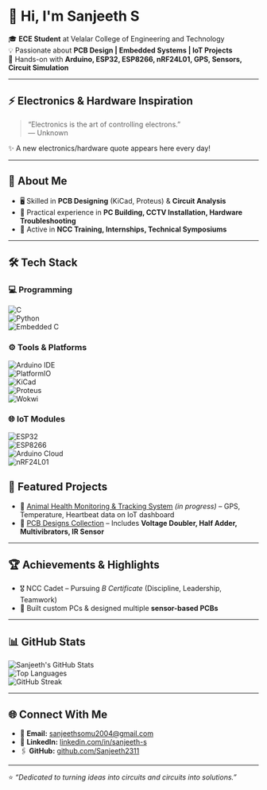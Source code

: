 # 👋 Hi, I'm Sanjeeth S  

🎓 **ECE Student** at Velalar College of Engineering and Technology  
💡 Passionate about **PCB Design | Embedded Systems | IoT Projects**  
🔧 Hands-on with **Arduino, ESP32, ESP8266, nRF24L01, GPS, Sensors, Circuit Simulation**  

---

## ⚡ Electronics & Hardware Inspiration  

<!--START_QUOTE-->
> “Electronics is the art of controlling electrons.”  
— Unknown
<!--END_QUOTE-->

✨ A new electronics/hardware quote appears here every day!

---

## 🚀 About Me  
- 🖥️ Skilled in **PCB Designing** (KiCad, Proteus) & **Circuit Analysis**  
- 🔨 Practical experience in **PC Building, CCTV Installation, Hardware Troubleshooting**  
- 🎯 Active in **NCC Training, Internships, Technical Symposiums**  

---

## 🛠️ Tech Stack  

### 💻 Programming  
![C](https://img.shields.io/badge/C-00599C?style=flat&logo=c&logoColor=white)  
![Python](https://img.shields.io/badge/Python-3776AB?style=flat&logo=python&logoColor=white)  
![Embedded C](https://img.shields.io/badge/Embedded%20C-2C2255?style=flat&logo=c&logoColor=white)  

### ⚙️ Tools & Platforms  
![Arduino IDE](https://img.shields.io/badge/Arduino_IDE-00979D?style=flat&logo=arduino&logoColor=white)  
![PlatformIO](https://img.shields.io/badge/PlatformIO-FFA500?style=flat&logo=platformio&logoColor=white)  
![KiCad](https://img.shields.io/badge/KiCad-314CB0?style=flat&logo=kicad&logoColor=white)  
![Proteus](https://img.shields.io/badge/Proteus-0096D6?style=flat&logo=appveyor&logoColor=white)  
![Wokwi](https://img.shields.io/badge/Wokwi-Simulation-00BFFF?style=flat)  

### 🌐 IoT Modules  
![ESP32](https://img.shields.io/badge/ESP32-000000?style=flat&logo=espressif&logoColor=white)  
![ESP8266](https://img.shields.io/badge/ESP8266-000000?style=flat&logo=espressif&logoColor=white)  
![Arduino Cloud](https://img.shields.io/badge/Arduino_Cloud-00979D?style=flat&logo=arduino&logoColor=white)  
![nRF24L01](https://img.shields.io/badge/nRF24L01-Wireless-FF4500?style=flat)  

## 📂 Featured Projects  

- 🔹 [Animal Health Monitoring & Tracking System](#) *(in progress)* – GPS, Temperature, Heartbeat data on IoT dashboard  
- 🔹 [PCB Designs Collection](https://github.com/Sanjeeth2311/PCB_DESIGN.git) – Includes **Voltage Doubler, Half Adder, Multivibrators, IR Sensor**  

---

## 🏆 Achievements & Highlights  

- 🎖️ NCC Cadet – Pursuing *B Certificate* (Discipline, Leadership, Teamwork)  
- 🔧 Built custom PCs & designed multiple **sensor-based PCBs**  

---

## 📊 GitHub Stats  
![Sanjeeth's GitHub Stats](https://github-readme-stats.vercel.app/api?username=Sanjeeth2311&show_icons=true&theme=tokyonight)  
![Top Languages](https://github-readme-stats.vercel.app/api/top-langs/?username=Sanjeeth2311&layout=compact&theme=tokyonight)  
![GitHub Streak](https://github-readme-streak-stats.herokuapp.com/?user=Sanjeeth2311&theme=tokyonight)  

---

## 🌐 Connect With Me  
- 📧 **Email:** [sanjeethsomu2004@gmail.com](mailto:sanjeethsomu2004@gmail.com)  
- 💼 **LinkedIn:** [linkedin.com/in/sanjeeth-s](#)  
- 🖇️ **GitHub:** [github.com/Sanjeeth2311](https://github.com/Sanjeeth2311)  

---

⭐ *“Dedicated to turning ideas into circuits and circuits into solutions.”*  
